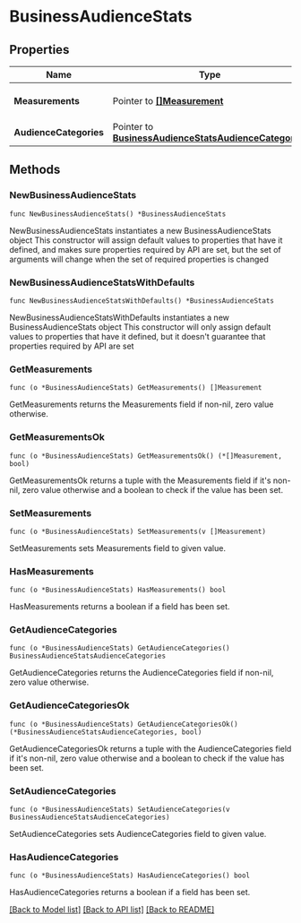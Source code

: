 # BusinessAudienceStats

## Properties

Name | Type | Description | Notes
------------ | ------------- | ------------- | -------------
**Measurements** | Pointer to [**[]Measurement**](Measurement.md) | Measurements related to this object | [optional] 
**AudienceCategories** | Pointer to [**BusinessAudienceStatsAudienceCategories**](BusinessAudienceStatsAudienceCategories.md) |  | [optional] 

## Methods

### NewBusinessAudienceStats

`func NewBusinessAudienceStats() *BusinessAudienceStats`

NewBusinessAudienceStats instantiates a new BusinessAudienceStats object
This constructor will assign default values to properties that have it defined,
and makes sure properties required by API are set, but the set of arguments
will change when the set of required properties is changed

### NewBusinessAudienceStatsWithDefaults

`func NewBusinessAudienceStatsWithDefaults() *BusinessAudienceStats`

NewBusinessAudienceStatsWithDefaults instantiates a new BusinessAudienceStats object
This constructor will only assign default values to properties that have it defined,
but it doesn't guarantee that properties required by API are set

### GetMeasurements

`func (o *BusinessAudienceStats) GetMeasurements() []Measurement`

GetMeasurements returns the Measurements field if non-nil, zero value otherwise.

### GetMeasurementsOk

`func (o *BusinessAudienceStats) GetMeasurementsOk() (*[]Measurement, bool)`

GetMeasurementsOk returns a tuple with the Measurements field if it's non-nil, zero value otherwise
and a boolean to check if the value has been set.

### SetMeasurements

`func (o *BusinessAudienceStats) SetMeasurements(v []Measurement)`

SetMeasurements sets Measurements field to given value.

### HasMeasurements

`func (o *BusinessAudienceStats) HasMeasurements() bool`

HasMeasurements returns a boolean if a field has been set.

### GetAudienceCategories

`func (o *BusinessAudienceStats) GetAudienceCategories() BusinessAudienceStatsAudienceCategories`

GetAudienceCategories returns the AudienceCategories field if non-nil, zero value otherwise.

### GetAudienceCategoriesOk

`func (o *BusinessAudienceStats) GetAudienceCategoriesOk() (*BusinessAudienceStatsAudienceCategories, bool)`

GetAudienceCategoriesOk returns a tuple with the AudienceCategories field if it's non-nil, zero value otherwise
and a boolean to check if the value has been set.

### SetAudienceCategories

`func (o *BusinessAudienceStats) SetAudienceCategories(v BusinessAudienceStatsAudienceCategories)`

SetAudienceCategories sets AudienceCategories field to given value.

### HasAudienceCategories

`func (o *BusinessAudienceStats) HasAudienceCategories() bool`

HasAudienceCategories returns a boolean if a field has been set.


[[Back to Model list]](../README.md#documentation-for-models) [[Back to API list]](../README.md#documentation-for-api-endpoints) [[Back to README]](../README.md)


